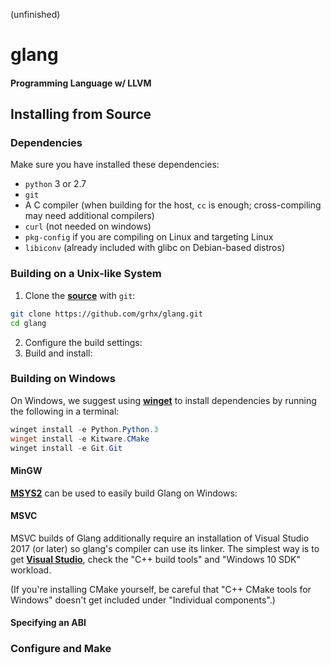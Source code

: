 (unfinished)
# glang
#### Programming Language w/ LLVM

## Installing from Source

### Dependencies
Make sure you have installed these dependencies:
- `python` 3 or 2.7
- `git`
- A C compiler (when building for the host, `cc` is enough; cross-compiling may need additional compilers)
- `curl` (not needed on windows)
- `pkg-config` if you are compiling on Linux and targeting Linux
- `libiconv` (already included with glibc on Debian-based distros)

### Building on a Unix-like System
1. Clone the **[source]()** with `git`:
```sh
git clone https://github.com/grhx/glang.git
cd glang
```
2. Configure the build settings:
3. Build and install:

### Building on Windows
On Windows, we suggest using **[winget](https://github.com/microsoft/winget-cli)** to install dependencies by running the following in a terminal:
```powershell
winget install -e Python.Python.3
winget install -e Kitware.CMake
winget install -e Git.Git
```

#### MinGW
**[MSYS2](https://www.msys2.org/)** can be used to easily build Glang on Windows:

#### MSVC
MSVC builds of Glang additionally require an installation of Visual Studio 2017 (or later) so glang's compiler can use its linker. The simplest way is to get **[Visual Studio](https://visualstudio.microsoft.com/downloads/)**, check the "C++ build tools" and "Windows 10 SDK" workload.

(If you're installing CMake yourself, be careful that "C++ CMake tools for Windows" doesn't get included under "Individual components".)

#### Specifying an ABI

### Configure and Make
